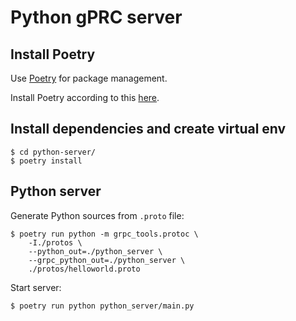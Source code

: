 # Python gPRC server #

## Install Poetry ##

Use [Poetry](https://python-poetry.org) for package management.

Install Poetry according to this [here](https://python-poetry.org/docs/#installation).

## Install dependencies and create virtual env ##

```console
$ cd python-server/
$ poetry install
```

## Python server ##

Generate Python sources from `.proto` file:

```console
$ poetry run python -m grpc_tools.protoc \
    -I./protos \
    --python_out=./python_server \
    --grpc_python_out=./python_server \
    ./protos/helloworld.proto
```

Start server:

```console
$ poetry run python python_server/main.py
```
